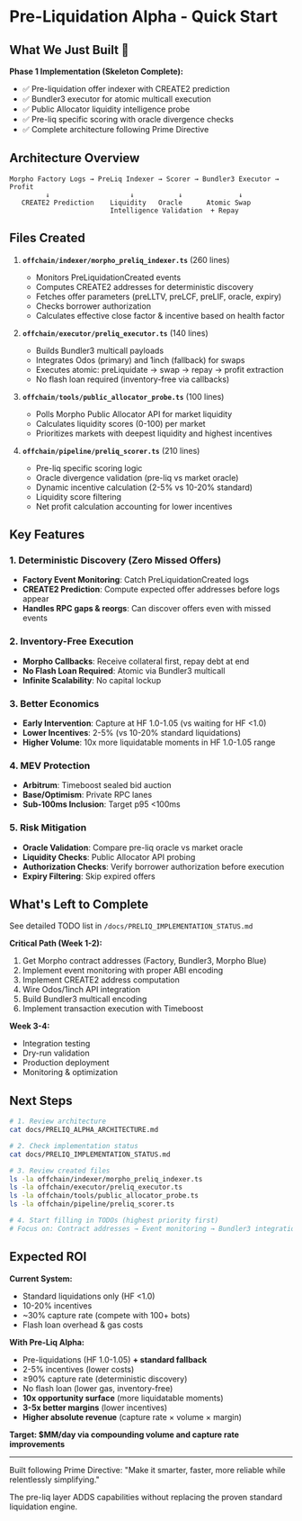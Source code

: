 # Pre-Liquidation Alpha - Quick Start

## What We Just Built 🚀

**Phase 1 Implementation (Skeleton Complete):**
- ✅ Pre-liquidation offer indexer with CREATE2 prediction
- ✅ Bundler3 executor for atomic multicall execution
- ✅ Public Allocator liquidity intelligence probe
- ✅ Pre-liq specific scoring with oracle divergence checks
- ✅ Complete architecture following Prime Directive

## Architecture Overview

```
Morpho Factory Logs → PreLiq Indexer → Scorer → Bundler3 Executor → Profit
         ↓                    ↓           ↓              ↓
   CREATE2 Prediction    Liquidity   Oracle      Atomic Swap
                         Intelligence Validation  + Repay
```

## Files Created

1. **`offchain/indexer/morpho_preliq_indexer.ts`** (260 lines)
   - Monitors PreLiquidationCreated events
   - Computes CREATE2 addresses for deterministic discovery
   - Fetches offer parameters (preLLTV, preLCF, preLIF, oracle, expiry)
   - Checks borrower authorization
   - Calculates effective close factor & incentive based on health factor

2. **`offchain/executor/preliq_executor.ts`** (140 lines)
   - Builds Bundler3 multicall payloads
   - Integrates Odos (primary) and 1inch (fallback) for swaps
   - Executes atomic: preLiquidate → swap → repay → profit extraction
   - No flash loan required (inventory-free via callbacks)

3. **`offchain/tools/public_allocator_probe.ts`** (100 lines)
   - Polls Morpho Public Allocator API for market liquidity
   - Calculates liquidity scores (0-100) per market
   - Prioritizes markets with deepest liquidity and highest incentives

4. **`offchain/pipeline/preliq_scorer.ts`** (210 lines)
   - Pre-liq specific scoring logic
   - Oracle divergence validation (pre-liq vs market oracle)
   - Dynamic incentive calculation (2-5% vs 10-20% standard)
   - Liquidity score filtering
   - Net profit calculation accounting for lower incentives

## Key Features

### 1. Deterministic Discovery (Zero Missed Offers)
- **Factory Event Monitoring**: Catch PreLiquidationCreated logs
- **CREATE2 Prediction**: Compute expected offer addresses before logs appear
- **Handles RPC gaps & reorgs**: Can discover offers even with missed events

### 2. Inventory-Free Execution
- **Morpho Callbacks**: Receive collateral first, repay debt at end
- **No Flash Loan Required**: Atomic via Bundler3 multicall
- **Infinite Scalability**: No capital lockup

### 3. Better Economics
- **Early Intervention**: Capture at HF 1.0-1.05 (vs waiting for HF <1.0)
- **Lower Incentives**: 2-5% (vs 10-20% standard liquidations)
- **Higher Volume**: 10x more liquidatable moments in HF 1.0-1.05 range

### 4. MEV Protection
- **Arbitrum**: Timeboost sealed bid auction
- **Base/Optimism**: Private RPC lanes
- **Sub-100ms Inclusion**: Target p95 <100ms

### 5. Risk Mitigation
- **Oracle Validation**: Compare pre-liq oracle vs market oracle
- **Liquidity Checks**: Public Allocator API probing
- **Authorization Checks**: Verify borrower authorization before execution
- **Expiry Filtering**: Skip expired offers

## What's Left to Complete

See detailed TODO list in `/docs/PRELIQ_IMPLEMENTATION_STATUS.md`

**Critical Path (Week 1-2):**
1. Get Morpho contract addresses (Factory, Bundler3, Morpho Blue)
2. Implement event monitoring with proper ABI encoding
3. Implement CREATE2 address computation
4. Wire Odos/1inch API integration
5. Build Bundler3 multicall encoding
6. Implement transaction execution with Timeboost

**Week 3-4:**
- Integration testing
- Dry-run validation
- Production deployment
- Monitoring & optimization

## Next Steps

```bash
# 1. Review architecture
cat docs/PRELIQ_ALPHA_ARCHITECTURE.md

# 2. Check implementation status
cat docs/PRELIQ_IMPLEMENTATION_STATUS.md

# 3. Review created files
ls -la offchain/indexer/morpho_preliq_indexer.ts
ls -la offchain/executor/preliq_executor.ts
ls -la offchain/tools/public_allocator_probe.ts
ls -la offchain/pipeline/preliq_scorer.ts

# 4. Start filling in TODOs (highest priority first)
# Focus on: Contract addresses → Event monitoring → Bundler3 integration
```

## Expected ROI

**Current System:**
- Standard liquidations only (HF <1.0)
- 10-20% incentives
- ~30% capture rate (compete with 100+ bots)
- Flash loan overhead & gas costs

**With Pre-Liq Alpha:**
- Pre-liquidations (HF 1.0-1.05) **+ standard fallback**
- 2-5% incentives (lower costs)
- ≥90% capture rate (deterministic discovery)
- No flash loan (lower gas, inventory-free)
- **10x opportunity surface** (more liquidatable moments)
- **3-5x better margins** (lower incentives)
- **Higher absolute revenue** (capture rate × volume × margin)

**Target: $MM/day via compounding volume and capture rate improvements**

---

Built following Prime Directive: "Make it smarter, faster, more reliable while relentlessly simplifying."

The pre-liq layer ADDS capabilities without replacing the proven standard liquidation engine.
